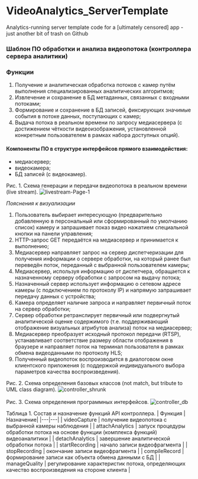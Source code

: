 # VideoAnalytics_ServerTemplate
Analytics-running server template code for a [ultimately censored] app - just another bit of trash on Github      

### Шаблон ПО обработки и анализа видеопотока (контроллера сервера аналитики) 
### Функции
1.	Получение и аналитическая обработка потоков с камер путём выполнения специализированных аналитических алгоритмов;
2.	Извлечение и сохранение в БД метаданных, связанных с входными потоками; 
3.	Формирование и сохранение в БД записей, фиксирующих значимые события в потоке данных, поступающих с камер;
4.	Выдача потока в реальном времени по запросу медиасервера (с достижением  чёткости видеоизображения, установленной конкретным пользователем в рамках набора доступных опций).

#### Компоненты ПО в структуре интерфейсов прямого взаимодействия:
- медиасервер;
- видеокамера;
- БД записей (с видеокамер).

Рис. 1. Схема генерации и передачи видеопотока в реальном времени (live stream).
![livestream-Page-1](https://user-images.githubusercontent.com/55311053/80383614-19f93d00-88a4-11ea-9b00-16620c020dd8.jpg)

<em>Пояснения к визуализации</em>
1.	Пользователь выбирает интересующую (предварительно добавленную в персональный или сформированный по умолчанию список) камеру и запрашивает показ видео нажатием специальной кнопки на панели управления;
2.	HTTP-запрос GET передаётся на медиасервер и принимается к выполнению;
3.	Медиасервер направляет запрос на сервер диспетчеризации для получения информации о сервере обработки, на который ранее был переведён поток, переданный с выбранной пользователем камеры;
4.	Медиасервер, используя информацию от диспетчера, обращается к назначенному серверу обработки с запросом на выдачу потока;
5.	Назначенный сервер использует информацию о сетевом адресе камеры (с подключением по протоколу IP) и напрямую запрашивает передачу данных с устройства;
6.	Камера определяет наличие запроса и направляет первичный поток на сервер обработки;
7.	Сервер обработки ретранслирует первичный или подвергнутый аналитической оценке содержимого (т.е. поддерживающий отображение визуальных атрибутов анализа) поток на медиасервер; 
8.	Медиасервер преобразует исходный протокол передачи (RTSP), устанавливает соответствие размеру области отображения в браузере и направляет поток на терминал пользователя в рамках обмена видеоданными по протоколу HLS;
9.	Полученный видеопоток воспроизводится в диалоговом окне клиентского приложения (с поддержкой индивидуального выбора параметров качества воспроизведения).  
  
Рис. 2. Схема определения базовых классов (not match, but tribute to UML class diagram).
![controller_shrunk](https://user-images.githubusercontent.com/55311053/80387711-3c418980-88a9-11ea-9a27-a9d2d66c4345.jpg)
<br/><br/>
Рис. 3. Схема определения программных интерфейсов.
![controller_db](https://user-images.githubusercontent.com/55311053/80387445-f1277680-88a8-11ea-8e96-ada1f01def62.jpg)

Таблица 1. Состав и назначение функций API контроллера.
| Функция | Назначение|
|---|---|
| videoCapture | получение видеопотока с выбранной камеры наблюдения |
| attachAnalytics | запуск процедуры обработки потока на основе функции (комплекса функций) видеоаналитики |
| detachAnalytics | завершение аналитической обработки потока |
| startRecording | начало записи видеофрагмента |
| stopRecording | окончание записи видеофрагмента |
| compileRecord | формирование записи как объекта обмена данными с БД |
| manageQuality | регулирование характеристик потока, определяющих качество воспроизведения на стороне клиента  |
